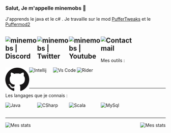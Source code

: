 ### Salut, Je m'appelle minemobs 👋
J'apprends le java et le c# .
Je travaille sur le mod [PufferTweaks][puffertweaks] et le [Puffermod2][puffermod2]

[<img align="left" alt="minemobs | Discord" width="100px" src="https://img.shields.io/badge/Discord-7289DA?style=for-the-badge&logo=discord&logoColor=white"/>][discord]
[<img align="left" alt="minemobs | Twitter" width="100px" src="https://img.shields.io/badge/Twitter-1DA1F2?style=for-the-badge&logo=twitter&logoColor=white"/>][twitter]
[<img align="left" alt="minemobs | Youtube" width="100px" src="https://img.shields.io/badge/YouTube-FF0000?style=for-the-badge&logo=youtube&logoColor=white"/>][youtube]
[<img align="left" alt="Contact mail" width="100px" src="https://img.shields.io/badge/Gmail-D14836?style=for-the-badge&logo=gmail&logoColor=white"/>][gmail]
<br />
<br />
---
Mes outils :

[<img align="left" alt="GitHub" width="75px" src="https://raw.githubusercontent.com/github/explore/78df643247d429f6cc873026c0622819ad797942/topics/github/github.png" />][github]
[<img align="left" alt="Intellij" width="75px" src="https://resources.jetbrains.com/storage/products/intellij-idea/img/meta/intellij-idea_logo_300x300.png" />][intellij]
[<img align="left" alt="Vs Code" width="75px" src="https://upload.wikimedia.org/wikipedia/commons/thumb/2/2d/Visual_Studio_Code_1.18_icon.svg/1200px-Visual_Studio_Code_1.18_icon.svg.png" />][vscode]
[<img align="left" alt="Rider" width="75px" src="https://github.com/Minemobs/RandomFiles/blob/main/icon-rider.png" />][rider]

<br />
<br />
<br />

---

Les langages que je connais :

[<img align="left" alt="Java" width="100px" src="https://img.shields.io/badge/Java-ED8B00?style=for-the-badge&logo=java&logoColor=white" />][java]
[<img align="left" alt="CSharp" width="100px" src="https://img.shields.io/badge/C%23-239120?style=for-the-badge&logo=c-sharp&logoColor=white" />][csharp]
[<img align="left" alt="Scala" width="100px" src="https://img.shields.io/badge/Scala-DC322F?style=for-the-badge&logo=scala&logoColor=white"/>][scala]
[<img align="left" alt="MySql" width="100px" src="https://img.shields.io/badge/MySQL-00000F?style=for-the-badge&logo=mysql&logoColor=white"/>][mysql]

<br />
<br />

---


<img align="left" alt="Mes stats" src="https://github-readme-stats.vercel.app/api/top-langs/?username=minemobs&show_icons=true&hide_border=true&theme=radical" />
<img align="right" alt="Mes stats" src="https://github-readme-stats.vercel.app/api?username=minemobs&show_icons=true&hide_border=true&theme=radical"/>

[twitter]: https://twitter.com/minemobs_
[discord]: https://discord.gg/vf7FnAG
[youtube]: https://youtube.com/c/minemobs
[intellij]: https://www.jetbrains.com/idea/
[java]: https://www.oracle.com/java/technologies/javase-downloads.html
[github]: https://www.github.com/Minemobs
[Puffermod2]: https://github.com/PufferTeam/Puffermod2
[puffertweaks]: https://github.com/PufferTeam/PufferTweaks
[vscode]: https://code.visualstudio.com/
[gmail]: mailto:minemobs.ytb@gmail.com
[rider]: https://www.jetbrains.com/rider/
[mysql]: https://www.mysql.com/
[csharp]: https://docs.microsoft.com/en-us/dotnet/csharp/
[scala]: https://www.scala-lang.org/
